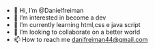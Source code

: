 - 👋 Hi, I’m @Danielfreiman
- 👀 I’m interested in become a dev
- 🌱 I’m currently learning html,css e java script
- 💞️ I’m looking to collaborate on a better world
- 📫 How to reach me danifreiman44@gmail.com

<!---
Danielfreiman/Danielfreiman is a ✨ special ✨ repository because its `README.md` (this file) appears on your GitHub profile.
You can click the Preview link to take a look at your changes.
--->
